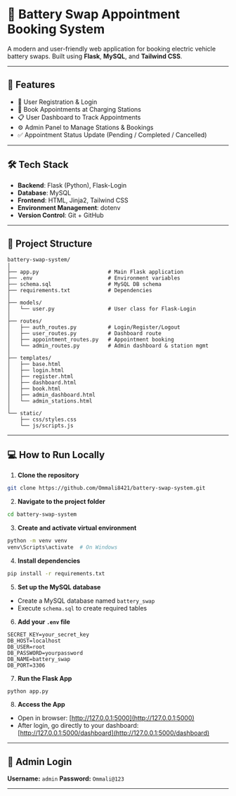 # 🔋 Battery Swap Appointment Booking System

A modern and user-friendly web application for booking electric vehicle battery swaps.
Built using **Flask**, **MySQL**, and **Tailwind CSS**.

---

## 🚀 Features

* 🔐 User Registration & Login
* 📅 Book Appointments at Charging Stations
* 📋 User Dashboard to Track Appointments
* ⚙️ Admin Panel to Manage Stations & Bookings
* ✅ Appointment Status Update (Pending / Completed / Cancelled)

---

## 🛠️ Tech Stack

* **Backend**: Flask (Python), Flask-Login
* **Database**: MySQL
* **Frontend**: HTML, Jinja2, Tailwind CSS
* **Environment Management**: dotenv
* **Version Control**: Git + GitHub

---

## 📂 Project Structure

```
battery-swap-system/
│
├── app.py                      # Main Flask application
├── .env                        # Environment variables
├── schema.sql                  # MySQL DB schema
├── requirements.txt            # Dependencies
│
├── models/
│   └── user.py                 # User class for Flask-Login
│
├── routes/
│   ├── auth_routes.py          # Login/Register/Logout
│   ├── user_routes.py          # Dashboard route
│   ├── appointment_routes.py   # Appointment booking
│   └── admin_routes.py         # Admin dashboard & station mgmt
│
├── templates/
│   ├── base.html
│   ├── login.html
│   ├── register.html
│   ├── dashboard.html
│   ├── book.html
│   ├── admin_dashboard.html
│   └── admin_stations.html
│
└── static/
    ├── css/styles.css
    └── js/scripts.js
```

---

## 💻 How to Run Locally

1. **Clone the repository**

```bash
git clone https://github.com/Ommali8421/battery-swap-system.git
```

2. **Navigate to the project folder**

```bash
cd battery-swap-system
```

3. **Create and activate virtual environment**

```bash
python -m venv venv
venv\Scripts\activate  # On Windows
```

4. **Install dependencies**

```bash
pip install -r requirements.txt
```

5. **Set up the MySQL database**

* Create a MySQL database named `battery_swap`
* Execute `schema.sql` to create required tables

6. **Add your `.env` file**

```env
SECRET_KEY=your_secret_key
DB_HOST=localhost
DB_USER=root
DB_PASSWORD=yourpassword
DB_NAME=battery_swap
DB_PORT=3306
```

7. **Run the Flask App**

```bash
python app.py
```

8. **Access the App**

* Open in browser: [http://127.0.0.1:5000](http://127.0.0.1:5000)
* After login, go directly to your dashboard: [http://127.0.0.1:5000/dashboard](http://127.0.0.1:5000/dashboard)

---

## 🔑 Admin Login

**Username:** `admin`
**Password:** `Ommali@123`

---





